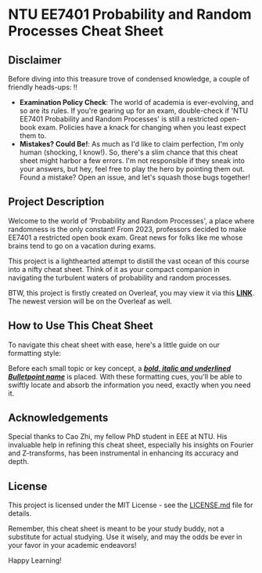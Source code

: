 # NTU EE7401 Probability and Random Processes Cheat Sheet

## Disclaimer

Before diving into this treasure trove of condensed knowledge, a couple of friendly heads-ups: :bangbang:

- **Examination Policy Check**: The world of academia is ever-evolving, and so are its rules. If you're gearing up for an exam, double-check if 'NTU EE7401 Probability and Random Processes' is still a restricted open-book exam. Policies have a knack for changing when you least expect them to.
- **Mistakes? Could Be!**: As much as I'd like to claim perfection, I'm only human (shocking, I know!). So, there's a slim chance that this cheat sheet might harbor a few errors. I'm not responsible if they sneak into your answers, but hey, feel free to play the hero by pointing them out. Found a mistake? Open an issue, and let's squash those bugs together!

## Project Description

Welcome to the world of 'Probability and Random Processes', a place where randomness is the only constant! From 2023, professors decided to make EE7401 a restricted open book exam. Great news for folks like me whose brains tend to go on a vacation during exams. 

This project is a lighthearted attempt to distill the vast ocean of this course into a nifty cheat sheet. Think of it as your compact companion in navigating the turbulent waters of probability and random processes. 

BTW, this project is firstly created on Overleaf, you may view it via this **[LINK](https://www.overleaf.com/read/xbstyvrmtzdm#f8d40b)**. The newest version will be on the Overleaf as well.

## How to Use This Cheat Sheet

To navigate this cheat sheet with ease, here's a little guide on our formatting style:

Before each small topic or key concept, a <u>***bold, italic and underlined Bulletpoint name***</u> is placed. With these formatting cues, you'll be able to swiftly locate and absorb the information you need, exactly when you need it.


## Acknowledgements

Special thanks to Cao Zhi, my fellow PhD student in EEE at NTU. His invaluable help in refining this cheat sheet, especially his insights on Fourier and Z-transforms, has been instrumental in enhancing its accuracy and depth.


## License

This project is licensed under the MIT License - see the [LICENSE.md](LICENSE.md) file for details.


Remember, this cheat sheet is meant to be your study buddy, not a substitute for actual studying. Use it wisely, and may the odds be ever in your favor in your academic endeavors!

Happy Learning!
